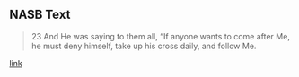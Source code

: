 ## NASB Text

> 23 And He was saying to them all, “If anyone wants to come after Me, he must deny himself, take up his cross daily, and follow Me.

[link](https://www.biblegateway.com/passage/?search=Luke%209%3A23&version=NASB)